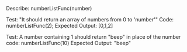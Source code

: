 Describe: numberListFunc(number)

Test: "It should return an array of numbers from 0 to 'number'"
Code:
numberListFunc(2);
Expected Output: [0,1,2]

Test: A number containing 1 should return "beep" in place of the number
code:
numberListFunc(10)
Expected Output: "beep"
